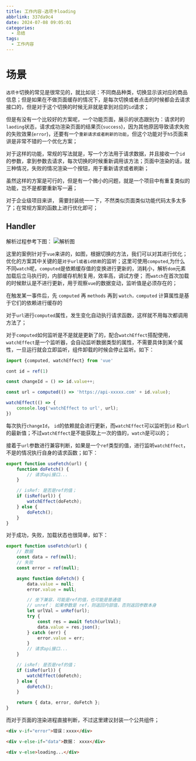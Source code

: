 ```yaml
---
title: 工作内容-选项卡loading
abbrlink: 337da9c4
date: 2024-07-08 09:05:01
categories:
  - 总结
tags:
  - 工作内容
---
```


# 场景


`选项卡`切换的常见是很常见的，就比如说：不同商品种类，切换显示该对应的商品信息；但是如果在不做页面缓存的情况下，是每次切换或者点击的时候都会去请求接口的，但是对于这个切换的时候无非就是拿到对应的`id`请求；


但是有没有一个比较好的方案呢，一个功能页面，展示的状态跟别为：请求时的`laoding`状态，请求成功渲染页面的结果页(`success`)，因为其他原因导致请求失败的失败效果(`error`)，还要有一个`重新请求或者刷新的功能`，但这个功能对于`h5`页面来讲是非常不错的一个优化方案；

对于这样的功能，常规的写法就是，写一个方法用于请求数据，并且接收一个`id`的参数，拿到参数去请求，每次切换的时候重新调用该方法；页面中渲染的话，就三种情况，失败的情况渲染一个按钮，用于重新请求或者刷新；

虽然这样的方案是可行的，但是有一个微小的问题，就是一个项目中有重复类似的功能，岂不是都要重新写一遍；

对于企业级项目来讲， 需要封装统一一下，不然类似页面类似功能代码太多太多了；在常规方案的函数上进行优化即可；

## Handler

解析过程参考下图：
![解析图](https://www.wangzevw.com/cdn-file/images/tabs_loading.png)

这里的案例针对于`vue`来讲的，如图，根据切换的方法，我们可以对其进行优化；优化的方案其中关键的是`对于url或者id依赖`的监听；这里可使用`computed`,为什么不同`watch`呢，`computed`是依赖缓存值的变换进行更新的，消耗小，解析`dom`元素加载后立马执行的，内部缓存机制复用，效率高，调试方便； 而`watch`在首次加载的时候默认是不进行更新，用于观察`vue`的数据变动，监听值是必须存在的；

在触发某一事件后，先 `computed` 再 `methods` 再到 `watch，computed` 计算属性是基于它们的依赖进行缓存的

对于`url`进行`computed`属性，发生变化自动执行请求函数，这样就不用每次都调用方法了；

对于`computed`如何监听是不是就是更新了的，配合`watchEffect`搭配使用，`watchEffect`是一个监听器，会自动监听数据类型的属性，不需要具体到某个属性，一旦运行就会立即监听，组件卸载的时候会停止监听。如下：

```js
import {computed, watchEffect} from 'vue'

cont id = ref(1)

const changeId = () => id.value++;

const url = computed(() => 'https://api-xxxxx.com' + id.value);

watchEffect(() => {
    console.log('watchEffect to url', url);
})

```

每次执行`changeId`， `id`的依赖就会进行更新，而`watchEffect`可以监听到`id` 和`url`的最新值；不过`watchEffect`是不能获取上一次的值的，`watch`是可以的；

接着于`url`参数进行兼容判断，如果是一个`ref`类型的值，进行监听`watchEffect`，不是的情况执行自身的请求函数；如下：

```js
export function useFetch(url) {
	function doFetch() {
		// 请求api接口...
	}

	// isRef: 是否是ref的值；
	if (isRef(url)) {
		watchEffect(doFetch);
	} else {
		doFetch();
	}
}
```

对于成功，失败，加载状态也很简单，如下：

```js
export function useFetch(url) {
	// 数据
	const data = ref(null);
	// 失败
	const error = ref(null);

	async function doFetch() {
		data.value = null;
		error.value = null;

		// 坐下兼容，可能是ref的值，也可能是普通值
		// unref： 如果参数是 ref，则返回内部值，否则返回参数本身
		let urlVal = unRef(url);
		try {
			const res = await fetch(urlVal);
			data.value = res.json();
		} catch (err) {
			error.value = err;
		}
		// 请求api接口...
	}

	// isRef: 是否是ref的值；
	if (isRef(url)) {
		watchEffect(doFetch);
	} else {
		doFetch();
	}

	return { data, error, doFetch };
}
```

而对于页面的渲染进程直接判断，不过这里建议封装一个公共组件；

```html
<div v-if="error">错误：xxxx</div>

<div v-else-if="data">数据： xxxx</div>

<div v-else>loading...</div>
```
